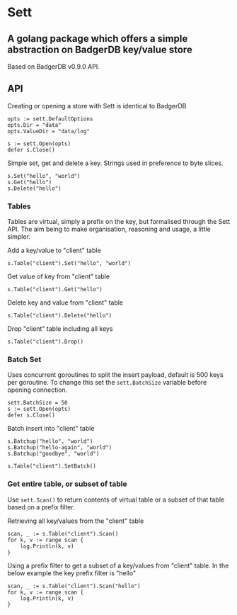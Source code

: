 # Sett

## A golang package which offers a simple abstraction on BadgerDB key/value store

Based on BadgerDB v0.9.0 API. 

## API 

Creating or opening a store with Sett is identical to BadgerDB

```
opts := sett.DefaultOptions
opts.Dir = "data"
opts.ValueDir = "data/log"

s := sett.Open(opts)
defer s.Close()
```

Simple set, get and delete a key. Strings used in preference to byte slices. 

```
s.Set("hello", "world")
s.Get("hello")
s.Delete("hello")
```

### Tables

Tables are virtual, simply a prefix on the key, but formalised through the Sett API. The aim being to make organisation, reasoning and usage, a little simpler.

Add a key/value to "client" table

```
s.Table("client").Set("hello", "world")
```

Get value of key from "client" table

```
s.Table("client").Get("hello")
```

Delete key and value from "client" table

```
s.Table("client").Delete("hello")
```

Drop "client" table including all keys

```
s.Table("client").Drop()
```

### Batch Set

Uses concurrent goroutines to split the insert payload, default is 500 keys per goroutine. To change this set the `sett.BatchSize` variable before opening connection.

```
sett.BatchSize = 50
s := sett.Open(opts)
defer s.Close()
```

Batch insert into "client" table

```
s.Batchup("hello", "world")
s.Batchup("hello-again", "world")
s.Batchup("goodbye", "world")

s.Table("client").SetBatch()
```

### Get entire table, or subset of table

Use `sett.Scan()` to return contents of virtual table or a subset of that table based on a prefix filter.

Retrieving all key/values from the "client" table

```
scan, _ := s.Table("client").Scan()
for k, v := range scan {
	log.Println(k, v)
}
```

Using a prefix filter to get a subset of a key/values from "client" table. In the below example the key prefix filter is "hello"

```
scan, _ := s.Table("client").Scan("hello")
for k, v := range scan {
	log.Println(k, v)
}
```